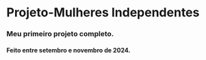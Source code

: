 # Projeto-Mulheres Independentes
 <h3>Meu primeiro projeto completo.</h3>
 <h4>Feito entre setembro e novembro de 2024.</h4>
